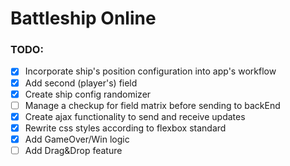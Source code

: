 # Battleship Online

### TODO:
- [x] Incorporate ship's position configuration into app's workflow
- [x] Add second (player's) field
- [x] Create ship config randomizer
- [ ] Manage a checkup for field matrix before sending to backEnd
- [x] Create ajax functionality to send and receive updates
- [x] Rewrite css styles according to flexbox standard
- [x] Add GameOver/Win logic
- [ ] Add Drag&Drop feature